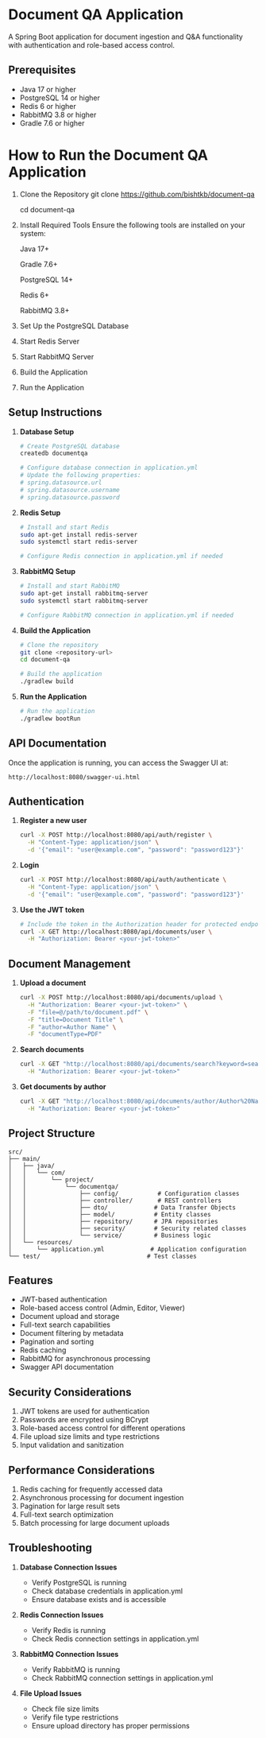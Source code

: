 # Document QA Application

A Spring Boot application for document ingestion and Q&A functionality with authentication and role-based access control.

## Prerequisites

- Java 17 or higher
- PostgreSQL 14 or higher
- Redis 6 or higher
- RabbitMQ 3.8 or higher
- Gradle 7.6 or higher

# How to Run the Document QA Application

1. Clone the Repository
   git clone https://github.com/bishtkb/document-qa
   
   cd document-qa

3. Install Required Tools
   Ensure the following tools are installed on your system:
   
     Java 17+
   
     Gradle 7.6+
   
     PostgreSQL 14+
   
     Redis 6+
   
     RabbitMQ 3.8+

5. Set Up the PostgreSQL Database
  
6. Start Redis Server
   
7. Start RabbitMQ Server

8. Build the Application

9. Run the Application


## Setup Instructions

1. **Database Setup**
   ```bash
   # Create PostgreSQL database
   createdb documentqa
   
   # Configure database connection in application.yml
   # Update the following properties:
   # spring.datasource.url
   # spring.datasource.username
   # spring.datasource.password
   ```

2. **Redis Setup**
   ```bash
   # Install and start Redis
   sudo apt-get install redis-server
   sudo systemctl start redis-server
   
   # Configure Redis connection in application.yml if needed
   ```

3. **RabbitMQ Setup**
   ```bash
   # Install and start RabbitMQ
   sudo apt-get install rabbitmq-server
   sudo systemctl start rabbitmq-server
   
   # Configure RabbitMQ connection in application.yml if needed
   ```

4. **Build the Application**
   ```bash
   # Clone the repository
   git clone <repository-url>
   cd document-qa
   
   # Build the application
   ./gradlew build
   ```

5. **Run the Application**
   ```bash
   # Run the application
   ./gradlew bootRun
   ```

## API Documentation

Once the application is running, you can access the Swagger UI at:
```
http://localhost:8080/swagger-ui.html
```

## Authentication

1. **Register a new user**
   ```bash
   curl -X POST http://localhost:8080/api/auth/register \
     -H "Content-Type: application/json" \
     -d '{"email": "user@example.com", "password": "password123"}'
   ```

2. **Login**
   ```bash
   curl -X POST http://localhost:8080/api/auth/authenticate \
     -H "Content-Type: application/json" \
     -d '{"email": "user@example.com", "password": "password123"}'
   ```

3. **Use the JWT token**
   ```bash
   # Include the token in the Authorization header for protected endpoints
   curl -X GET http://localhost:8080/api/documents/user \
     -H "Authorization: Bearer <your-jwt-token>"
   ```

## Document Management

1. **Upload a document**
   ```bash
   curl -X POST http://localhost:8080/api/documents/upload \
     -H "Authorization: Bearer <your-jwt-token>" \
     -F "file=@/path/to/document.pdf" \
     -F "title=Document Title" \
     -F "author=Author Name" \
     -F "documentType=PDF"
   ```

2. **Search documents**
   ```bash
   curl -X GET "http://localhost:8080/api/documents/search?keyword=searchterm&page=0&size=10" \
     -H "Authorization: Bearer <your-jwt-token>"
   ```

3. **Get documents by author**
   ```bash
   curl -X GET "http://localhost:8080/api/documents/author/Author%20Name?page=0&size=10" \
     -H "Authorization: Bearer <your-jwt-token>"
   ```

## Project Structure

```
src/
├── main/
│   ├── java/
│   │   └── com/
│   │       └── project/
│   │           └── documentqa/
│   │               ├── config/           # Configuration classes
│   │               ├── controller/       # REST controllers
│   │               ├── dto/             # Data Transfer Objects
│   │               ├── model/           # Entity classes
│   │               ├── repository/      # JPA repositories
│   │               ├── security/        # Security related classes
│   │               └── service/         # Business logic
│   └── resources/
│       └── application.yml             # Application configuration
└── test/                              # Test classes
```

## Features

- JWT-based authentication
- Role-based access control (Admin, Editor, Viewer)
- Document upload and storage
- Full-text search capabilities
- Document filtering by metadata
- Pagination and sorting
- Redis caching
- RabbitMQ for asynchronous processing
- Swagger API documentation

## Security Considerations

1. JWT tokens are used for authentication
2. Passwords are encrypted using BCrypt
3. Role-based access control for different operations
4. File upload size limits and type restrictions
5. Input validation and sanitization

## Performance Considerations

1. Redis caching for frequently accessed data
2. Asynchronous processing for document ingestion
3. Pagination for large result sets
4. Full-text search optimization
5. Batch processing for large document uploads

## Troubleshooting

1. **Database Connection Issues**
   - Verify PostgreSQL is running
   - Check database credentials in application.yml
   - Ensure database exists and is accessible

2. **Redis Connection Issues**
   - Verify Redis is running
   - Check Redis connection settings in application.yml

3. **RabbitMQ Connection Issues**
   - Verify RabbitMQ is running
   - Check RabbitMQ connection settings in application.yml

4. **File Upload Issues**
   - Check file size limits
   - Verify file type restrictions
   - Ensure upload directory has proper permissions
